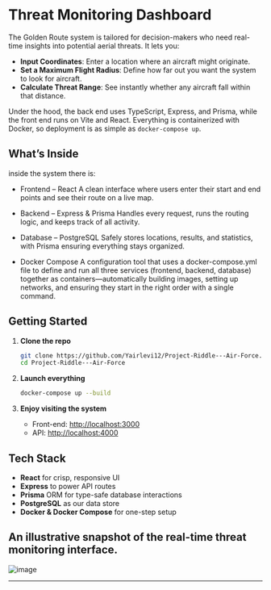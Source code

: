 #  Threat Monitoring Dashboard 

The Golden Route system is tailored for decision-makers who need real-time insights into potential aerial threats. It lets you:

* **Input Coordinates**: Enter a location where an aircraft might originate.
* **Set a Maximum Flight Radius**: Define how far out you want the system to look for aircraft.
* **Calculate Threat Range**: See instantly whether any aircraft fall within that distance.

Under the hood, the back end uses TypeScript, Express, and Prisma, while the front end runs on Vite and React. Everything is containerized with Docker, so deployment is as simple as `docker-compose up`.

## What’s Inside

inside the system there is:

*  Frontend – React
A clean interface where users enter their start and end points and see their route on a live map.

*  Backend – Express & Prisma
Handles every request, runs the routing logic, and keeps track of all activity.

  * Database – PostgreSQL
Safely stores locations, results, and statistics, with Prisma ensuring everything stays organized.

* Docker Compose
A configuration tool that uses a docker-compose.yml file to define and run all three services (frontend, backend, database) together as containers—automatically building images, setting up networks, and ensuring they start in the right order with a single command.
## Getting Started

1. **Clone the repo**

   ```bash
   git clone https://github.com/Yairlevi12/Project-Riddle---Air-Force.git
   cd Project-Riddle---Air-Force
   ```

2. **Launch everything**

   ```bash
   docker-compose up --build
   ```

3. **Enjoy visiting the system**

   * Front-end: [http://localhost:3000](http://localhost:3000)
   * API:        [http://localhost:4000](http://localhost:4000)


## Tech Stack

* **React** for crisp, responsive UI
* **Express** to power API routes
* **Prisma** ORM for type-safe database interactions
* **PostgreSQL** as our data store
* **Docker & Docker Compose** for one-step setup


 ## An illustrative snapshot of the real-time threat monitoring interface.
![image](https://github.com/user-attachments/assets/a4139ccb-85f4-4c28-9f8c-2e9acedd8741)

---
